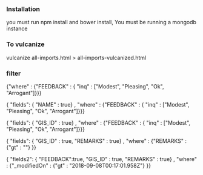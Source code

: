 ### Installation
you must run npm install and bower install,
You must be running a mongodb instance

### To vulcanize 
vulcanize all-imports.html > all-imports-vulcanized.html

### filter
{"where" : {"FEEDBACK" : { "inq" : ["Modest", "Pleasing", "Ok", "Arrogant"]}}}

{ "fields": { "NAME" : true} , "where" : {"FEEDBACK" : { "inq" : ["Modest", "Pleasing", "Ok", "Arrogant"]}}}

{ "fields": { "GIS_ID" : true} , "where" : {"FEEDBACK" : { "inq" : ["Modest", "Pleasing", "Ok", "Arrogant"]}}}


{ "fields": { "GIS_ID" : true, "REMARKS" : true} , "where" : {"REMARKS" : {"gt" : ""} }}

{ "fields2": { "FEEDBACK":true, "GIS_ID" : true, "REMARKS" : true} , 
"where" : {"_modifiedOn" : {"gt" : "2018-09-08T00:17:01.958Z"} }}